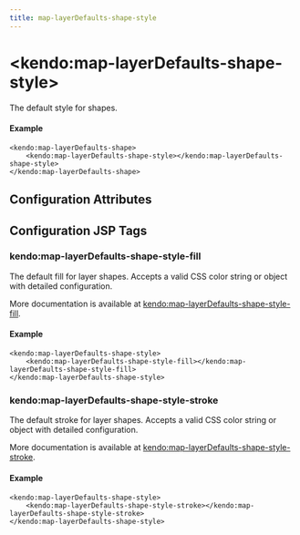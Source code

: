 ```yaml
---
title: map-layerDefaults-shape-style
---
```


# \<kendo:map-layerDefaults-shape-style\>

The default style for shapes.

#### Example
    <kendo:map-layerDefaults-shape>
        <kendo:map-layerDefaults-shape-style></kendo:map-layerDefaults-shape-style>
    </kendo:map-layerDefaults-shape>

## Configuration Attributes


##  Configuration JSP Tags

### kendo:map-layerDefaults-shape-style-fill

The default fill for layer shapes.
Accepts a valid CSS color string or object with detailed configuration.

More documentation is available at [kendo:map-layerDefaults-shape-style-fill](/api/wrappers/jsp/map/layerdefaults-shape-style-fill).

#### Example

    <kendo:map-layerDefaults-shape-style>
        <kendo:map-layerDefaults-shape-style-fill></kendo:map-layerDefaults-shape-style-fill>
    </kendo:map-layerDefaults-shape-style>

### kendo:map-layerDefaults-shape-style-stroke

The default stroke for layer shapes.
Accepts a valid CSS color string or object with detailed configuration.

More documentation is available at [kendo:map-layerDefaults-shape-style-stroke](/api/wrappers/jsp/map/layerdefaults-shape-style-stroke).

#### Example

    <kendo:map-layerDefaults-shape-style>
        <kendo:map-layerDefaults-shape-style-stroke></kendo:map-layerDefaults-shape-style-stroke>
    </kendo:map-layerDefaults-shape-style>

